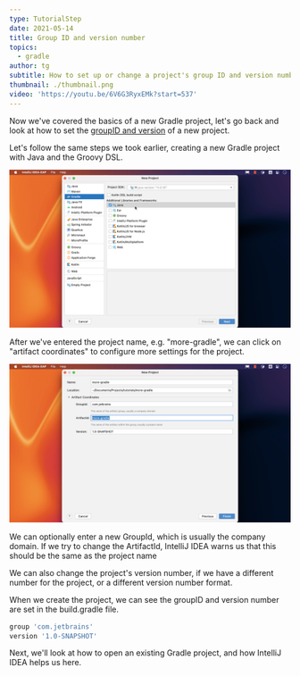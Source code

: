 ```yaml
---
type: TutorialStep
date: 2021-05-14
title: Group ID and version number
topics:
  - gradle
author: tg
subtitle: How to set up or change a project's group ID and version number.
thumbnail: ./thumbnail.png
video: 'https://youtu.be/6V6G3RyxEMk?start=537'
---
```


Now we've covered the basics of a new Gradle project, let's go back and look at how to set the [groupID and version](https://maven.apache.org/guides/mini/guide-naming-conventions.html) of a new project.

Let's follow the same steps we took earlier, creating a new Gradle project with Java and the Groovy DSL. 

![Create another new project](./second-new-project.png)

After we've entered the project name, e.g. "more-gradle", we can click on "artifact coordinates" to configure more settings for the project. 

![Artifact co-ordinates](./artifact-coords.png)

We can optionally enter a new GroupId, which is usually the company domain. If we try to change the ArtifactId, IntelliJ IDEA warns us that this should be the same as the project name

We can also change the project's version number, if we have a different number for the project, or a different version number format.

When we create the project, we can see the groupID and version number are set in the build.gradle file.

```groovy
group 'com.jetbrains'
version '1.0-SNAPSHOT'
```

Next, we'll look at how to open an existing Gradle project, and how IntelliJ IDEA helps us here.
